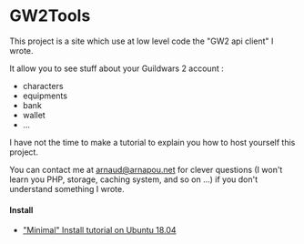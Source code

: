 GW2Tools
=========

This project is a site which use at low level code the "GW2 api client" I wrote.

It allow you to see stuff about your Guildwars 2 account : 

- characters
- equipments
- bank
- wallet
- ...

I have not the time to make a tutorial to explain you how to host yourself this project.

You can contact me at arnaud@arnapou.net for clever questions (I won't learn you PHP, storage, caching system, and so on ...) if you don't understand something I wrote.


#### Install 

* ["Minimal" Install tutorial on Ubuntu 18.04](Install.md)
